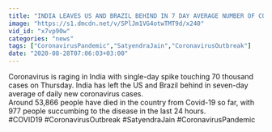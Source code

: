 ```yaml
---
title: "INDIA LEAVES US AND BRAZIL BEHIND IN 7 DAY AVERAGE NUMBER OF CORONAVIRUS CASES"
image: "https://s1.dmcdn.net/v/SPlJm1VG4otwTMT9d/x240"
vid_id: "x7vp90w"
categories: "news"
tags: ["CoronavirusPandemic","SatyendraJain","CoronavirusOutbreak"]
date: "2020-08-28T07:06:03+03:00"
---
```

Coronavirus is raging in India with single-day spike touching 70 thousand cases on Thursday. India has left the US and Brazil behind in seven-day average of daily new coronavirus cases.  <br>Around 53,866 people have died in the country from Covid-19 so far, with 977 people succumbing to the disease in the last 24 hours.  <br>#COVID19 #CoronavirusOutbreak #SatyendraJain #CoronavirusPandemic
